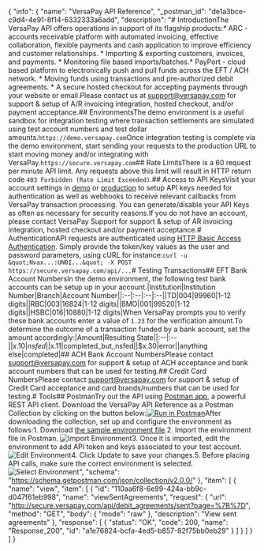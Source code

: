 {
  "info": {
    "name": "VersaPay API Reference",
    "_postman_id": "de1a3bce-c9d4-4e91-8f14-6332333a6add",
    "description": "# IntroductionThe VersaPay API offers operations in support of its flagship products:* ARC - accounts receivable platform with automated invoicing, effective collaboration, flexible payments and cash application to improve efficiency and customer relationships.  * Importing &amp; exporting customers, invoices, and payments.  * Monitoring file based imports/batches.* PayPort - cloud based platform to electronically push and pull funds across the EFT / ACH network.  * Moving funds using transactions and pre-authorized debit agreements.  * A secure hosted checkout for accepting payments through your website or email.Please contact us at support@versapay.com for support &amp; setup of A/R invoicing integration, hosted checkout, and/or payment acceptance.## EnvironmentsThe demo environment is a useful sandbox for integration testing where transaction settlements are simulated using test account numbers and test dollar amounts.`https://demo.versapay.com`Once integration testing is complete via the demo environment, start sending your requests to the production URL to start moving money and/or integrating with VersaPay.`https://secure.versapay.com`## Rate LimitsThere is a 60 request per minute API limit. Any requests above this limit will result in HTTP return code `403 Forbidden (Rate Limit Exceeded)`.## Access to API KeysVisit your account settings in [demo](https://demo.versapay.com/account) or [production](https://secure.versapay.com/account) to setup API keys needed for authentication as well as webhooks to receive relevant callbacks from VersaPay transaction processing. You can generate/disable your API Keys as often as necessary for security reasons.If you do not have an account, please contact VersaPay Support for support &amp; setup of AR invoicing integration, hosted checkout and/or payment acceptance.# AuthenticationAPI requests are authenticated using [HTTP Basic Access Authentication](https://en.wikipedia.org/wiki/Basic_access_authentication). Simply provide the token/key values as the user and password parameters, using cURL for instance:`curl -u &quot;Nvax...:UN0I...&quot; -X POST https://secure.versapay.com/api/...`# Testing Transactions## EFT Bank Account NumbersIn the demo environment, the following test bank accounts can be setup up in your account.|Institution|Institution Number|Branch|Account Number||:--|:--|:--|:--||TD|004|99960|1-12 digits||RBC|003|16824|1-12 digits||BMO|001|99520|1-12 digits||HSBC|016|10880|1-12 digits|When VersaPay prompts you to verify these bank accounts enter a value of `1.23` for the verification amount.To determine the outcome of a transaction funded by a bank account, set the amount accordingly:|Amount|Resulting State||:--|:--||$x.10|nsfed||$x.11|completed_but_nsfed||$x.30|error||anything else|completed|## ACH Bank Account NumbersPlease contact support@versapay.com for support &amp; setup of ACH acceptance and bank account numbers that can be used for testing.## Credit Card NumbersPlease contact support@versapay.com for support &amp; setup of Credit Card acceptance and card brands/numbers that can be used for testing.# Tools## PostmanTry out the API using [Postman app](https://www.getpostman.com/), a powerful REST API client. Download the VersaPay API Reference as a Postman Collection by clicking on the button below:[![Run in Postman](https://run.pstmn.io/button.svg)](https://app.getpostman.com/run-collection/7e34e0700a2f8c3074c6)After downloading the collection, set up and configure the environment as follows:1. Download [the sample environment file](https://developers.versapay.com/demo.postman_environment.json).2. Import the environment file in Postman.  ![Import Environment](https://developers.versapay.com/images/import_environment.png)3. Once it is imported, edit the environment to add API token and keys associated to your test account.  ![Edit Environment](https://developers.versapay.com/images/edit_environment.png)4. Click Update to save your changes.5. Before placing API calls, make sure the correct environment is selected.  ![Select Environment](https://developers.versapay.com/images/select_environment.png)",
    "schema": "https://schema.getpostman.com/json/collection/v2.0.0/"
  },
  "item": [
    {
      "name": "view",
      "item": [
        {
          "id": "110aa6f8-6e99-424a-bb9c-d047f61eb998",
          "name": "viewSentAgreements",
          "request": {
            "url": "http://secure.versapay.com/api/debit_agreements/sent?page=%7B%7D",
            "method": "GET",
            "body": {
              "mode": "raw"
            },
            "description": "View sent agreements"
          },
          "response": [
            {
              "status": "OK",
              "code": 200,
              "name": "Response_200",
              "id": "a1e76824-bcfa-4ed5-b857-82f75bb0eb29"
            }
          ]
        }
      ]
    }
  ]
}